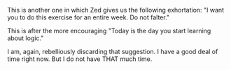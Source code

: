 This is another one in which Zed gives us the following exhortation: "I want you
to do this exercise for an entire week. Do not falter."

This is after the more encouraging "Today is the day you start learning about
logic."

I am, again, rebelliously discarding that suggestion. I have a good deal of time
right now. But I do not have THAT much time.
